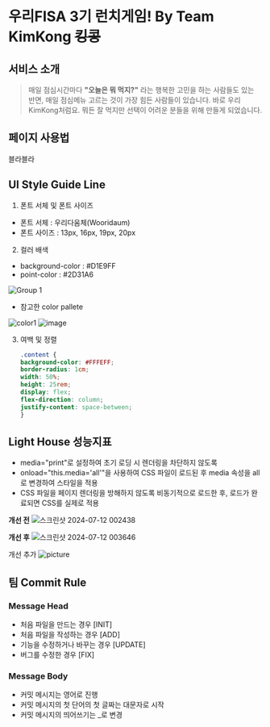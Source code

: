 # 우리FISA 3기 런치게임! By Team KimKong ~~킹콩~~

## 서비스 소개
> 매일 점심시간마다 **"오늘은 뭐 먹지?"** 라는 행복한 고민을 하는 사람들도 있는 반면, 매일 점심메뉴 고르는 것이 가장 힘든 사람들이 있습니다. 바로 우리 KimKong처럼요. 뭐든 잘 먹지만 선택이 어려운 분들을 위해 만들게 되었습니다.

## 페이지 사용법
블라블라

## UI Style Guide Line
1. 폰트 서체 및 폰트 사이즈
- 폰트 서체 : 우리다움체(Wooridaum)
- 폰트 사이즈 : 13px, 16px, 19px, 20px

2. 컬러 배색
- background-color : #D1E9FF
- point-color : #2D31A6

![Group 1](https://github.com/yaejinkong/note/assets/127467781/a7440d0a-a39a-4502-9ef3-d8c73c4e345b)
<br>

- 참고한 color pallete
  
![color1](https://github.com/woorifisa-service-dev-3rd/frontend-1st-lunch-game/assets/127467781/a9d16dc0-3540-4b9a-adfa-2df3909ac79d)
![image](https://github.com/woorifisa-service-dev-3rd/frontend-1st-lunch-game/assets/127467781/ab1dd59e-47d0-4660-974b-c3e310078954)

3. 여백 및 정렬
    ~~~css
    .content {
    background-color: #FFFEFF;
    border-radius: 1cm;
    width: 50%;
    height: 25rem;
    display: flex;
    flex-direction: column;
    justify-content: space-between;
    }
    ~~~

## Light House 성능지표

- media="print"로 설정하여 초기 로딩 시 렌더링을 차단하지 않도록
- onload="this.media='all'"을 사용하여 CSS 파일이 로드된 후 media 속성을 all로 변경하여 스타일을 적용
- CSS 파일을 페이지 렌더링을 방해하지 않도록 비동기적으로 로드한 후, 로드가 완료되면 CSS를 실제로 적용

**개선 전**
![스크린샷 2024-07-12 002438](https://github.com/woorifisa-service-dev-3rd/frontend-1st-lunch-game/assets/142154451/d5b1eb6c-7836-471c-8d49-2890b86ac241)

**개선 후**
![스크린샷 2024-07-12 003646](https://github.com/woorifisa-service-dev-3rd/frontend-1st-lunch-game/assets/142154451/1842637e-ec7c-4be4-a12d-4e8c503abca5)

개선 추가
![picture](image-1.png)

## 팀 Commit Rule

### Message Head
- 처음 파일을 만드는 경우 [INIT]
- 처음 파일을 작성하는 경우 [ADD]
- 기능을 수정하거나 바꾸는 경우 [UPDATE]
- 버그를 수정한 경우 [FIX]

### Message Body
- 커밋 메시지는 영어로 진행
- 커밋 메시지의 첫 단어의 첫 글짜는 대문자로 시작
- 커밋 메시지의 띄어쓰기는 _로 변경
